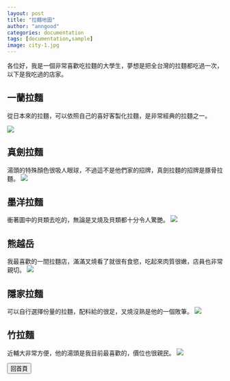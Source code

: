 ```yaml
---
layout: post
title: "拉麵地圖"
author: "anngood"
categories: documentation
tags: [documentation,sample]
image: city-1.jpg
---
```


各位好，我是一個非常喜歡吃拉麵的大學生，夢想是把全台灣的拉麵都吃過一次，以下是我吃過的店家。

## 一蘭拉麵

從日本來的拉麵，可以依照自己的喜好客製化拉麵，是非常經典的拉麵之一。

![](https://raw.githubusercontent.com/anngood/anngood.github.io/7b0346f6831a1aa9a59d6c34432a2eb57d499b33/assets/img/%E6%8B%89%E9%BA%B5%20%E4%B8%80%E8%98%AD.jpg)

## 真劍拉麵

湯頭的特殊顏色很吸人眼球，不過這不是他們家的招牌，真劍拉麵的招牌是豚骨拉麵。
![](https://raw.githubusercontent.com/anngood/anngood.github.io/bd7718f9965b5b0deed29f00ca6fffcb6e8d25aa/assets/img/%E6%8B%89%E9%BA%B5%20%E7%9C%9F%E5%8A%8D.jpg)

## 墨洋拉麵

衝著圖中的貝類去吃的，無論是叉燒及貝類都十分令人驚艷。
![](https://raw.githubusercontent.com/anngood/anngood.github.io/ad3204b7d9eacece714c85b4d0275389d734ca7d/assets/img/%E6%8B%89%E9%BA%B5%20%20%E5%A2%A8%E6%B4%8B.jpg)

## 熊越岳

我最喜歡的一間拉麵店，滿滿叉燒看了就很有食慾，吃起來肉質很嫩，店員也非常親切。
![](https://raw.githubusercontent.com/anngood/anngood.github.io/60c2c7eb026929a7ade60d56e01614e198fccb95/assets/img/%E6%8B%89%E9%BA%B5%20%E7%86%8A%E8%B6%8A%E5%B2%B3.jpg)

## 隱家拉麵

可以自行選擇份量的拉麵，配料給的很足，叉燒沒熟是他的一個敗筆。
![](https://raw.githubusercontent.com/anngood/anngood.github.io/dc6f913612eb16cffce31481e09b59430fcc27dd/%E6%8B%89%E9%BA%B5%20%E9%9A%B1%E5%AE%B6.jpg)

## 竹拉麵

近輔大非常方便，他的湯頭是我目前最喜歡的，價位也很親民。
![](https://raw.githubusercontent.com/anngood/anngood.github.io/dc6f913612eb16cffce31481e09b59430fcc27dd/%E6%8B%89%E9%BA%B5%20%E7%AB%B9.jpg)

<input type="button" value="回首頁" onclick="location.href='https://anngood.github.io/'">
